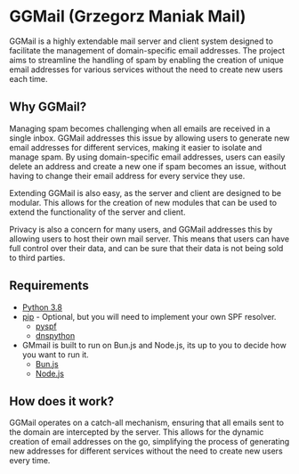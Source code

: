# GGMail (Grzegorz Maniak Mail)

GGMail is a highly extendable mail server and client system designed to facilitate the management of domain-specific email addresses. The project aims to streamline the handling of spam by enabling the creation of unique email addresses for various services without the need to create new users each time.

## Why GGMail?

Managing spam becomes challenging when all emails are received in a single inbox. GGMail addresses this issue by allowing users to generate new email addresses for different services, making it easier to isolate and manage spam. By using domain-specific email addresses, users can easily delete an address and create a new one if spam becomes an issue, without having to change their email address for every service they use.

Extending GGMail is also easy, as the server and client are designed to be modular. This allows for the creation of new modules that can be used to extend the functionality of the server and client.

Privacy is also a concern for many users, and GGMail addresses this by allowing users to host their own mail server. This means that users can have full control over their data, and can be sure that their data is not being sold to third parties.

## Requirements

- [Python 3.8](https://www.python.org/downloads/release/python-380/)
- [pip](https://pip.pypa.io/en/stable/installing/) - Optional, but you will need to implement your own SPF resolver.
    - [pyspf](https://pypi.org/project/pyspf/) 
    - [dnspython](https://pypi.org/project/dnspython/)
- GMmail is built to run on Bun.js and Node.js, its up to you to decide how you want to run it. 
    - [Bun.js](https://bun.js.org/)
    - [Node.js](https://nodejs.org/en/)

## How does it work?

GGMail operates on a catch-all mechanism, ensuring that all emails sent to the domain are intercepted by the server. This allows for the dynamic creation of email addresses on the go, simplifying the process of generating new addresses for different services without the need to create new users every time.
